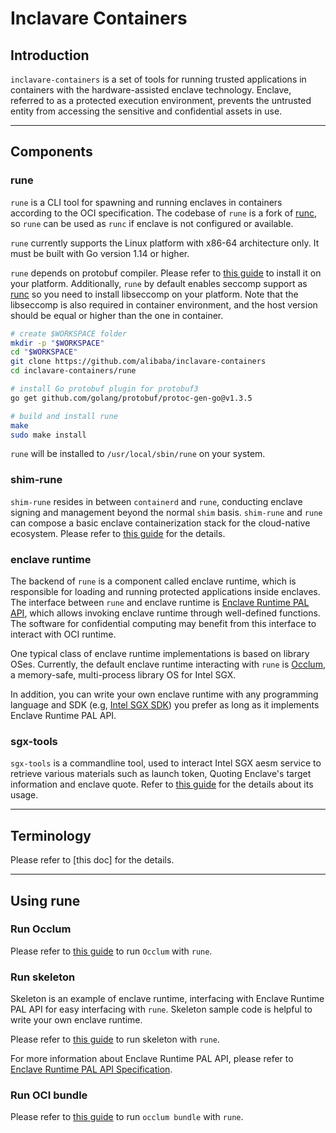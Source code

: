 # Inclavare Containers

## Introduction
`inclavare-containers` is a set of tools for running trusted applications in containers with the hardware-assisted enclave technology. Enclave, referred to as a protected execution environment, prevents the untrusted entity from accessing the sensitive and confidential assets in use.

---

## Components
### rune
`rune` is a CLI tool for spawning and running enclaves in containers according to the OCI specification. The codebase of `rune` is a fork of [runc](https://github.com/opencontainers/runc), so `rune` can be used as `runc` if enclave is not configured or available.

`rune` currently supports the Linux platform with x86-64 architecture only. It must be built with Go version 1.14 or higher.

`rune` depends on protobuf compiler. Please refer to [this guide](https://github.com/protocolbuffers/protobuf#protocol-compiler-installation) to install it on your platform. Additionally, `rune` by default enables seccomp support as [runc](https://github.com/opencontainers/runc#building) so you need to install libseccomp on your platform. Note that the libseccomp is also required in container environment, and the host version should be equal or higher than the one in container.

```bash
# create $WORKSPACE folder
mkdir -p "$WORKSPACE"
cd "$WORKSPACE"
git clone https://github.com/alibaba/inclavare-containers
cd inclavare-containers/rune

# install Go protobuf plugin for protobuf3
go get github.com/golang/protobuf/protoc-gen-go@v1.3.5

# build and install rune
make
sudo make install
```

`rune` will be installed to `/usr/local/sbin/rune` on your system.

### shim-rune
`shim-rune` resides in between `containerd` and `rune`, conducting enclave signing and management beyond the normal `shim` basis. `shim-rune` and `rune` can compose a basic enclave containerization stack for the cloud-native ecosystem. Please refer to [this guide](https://github.com/alibaba/inclavare-containers/blob/master/shim/README.md) for the details.

### enclave runtime
The backend of `rune` is a component called enclave runtime, which is responsible for loading and running protected applications inside enclaves. The interface between `rune` and enclave runtime is [Enclave Runtime PAL API](https://github.com/alibaba/inclavare-containers/blob/master/rune/libenclave/internal/runtime/pal/spec_v2.md), which allows invoking enclave runtime through well-defined functions. The software for confidential computing may benefit from this interface to interact with OCI runtime.

One typical class of enclave runtime implementations is based on library OSes. Currently, the default enclave runtime interacting with `rune` is [Occlum](https://github.com/occlum/occlum), a memory-safe, multi-process library OS for Intel SGX.

In addition, you can write your own enclave runtime with any programming language and SDK (e.g, [Intel SGX SDK](https://github.com/intel/linux-sgx)) you prefer as long as it implements Enclave Runtime PAL API.

### sgx-tools
`sgx-tools` is a commandline tool, used to interact Intel SGX aesm service to retrieve various materials such as launch token, Quoting Enclave's target information and enclave quote. Refer to [this guide](https://github.com/alibaba/inclavare-containers/blob/master/sgx-tools/README.md) for the details about its usage.

---

## Terminology 
Please refer to [this doc] for the details.

---

## Using rune
### Run Occlum
Please refer to [this guide](https://github.com/alibaba/inclavare-containers/blob/master/docs/running_rune_with_occlum.md) to run `Occlum` with `rune`.

### Run skeleton
Skeleton is an example of enclave runtime, interfacing with Enclave Runtime PAL API for easy interfacing with `rune`.  Skeleton sample code is helpful to write your own enclave runtime.

Please refer to [this guide](https://github.com/alibaba/inclavare-containers/blob/master/rune/libenclave/internal/runtime/pal/skeleton/README.md) to run skeleton with `rune`.

For more information about Enclave Runtime PAL API, please refer to [Enclave Runtime PAL API Specification](https://github.com/alibaba/inclavare-containers/blob/master/rune/libenclave/internal/runtime/pal/spec_v2.md).

### Run OCI bundle
Please refer to [this guide](https://github.com/alibaba/inclavare-containers/blob/master/docs/running_rune_with_occlum_bundle.md) to run `occlum bundle` with `rune`.
